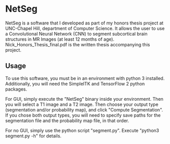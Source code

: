 # NetSeg

NetSeg is a software that I developed as part of my honors thesis project at UNC-Chapel Hill, department of Computer Science. It allows the user to use a Convolutional Neural Network (CNN) to segment subcortical brain structures in MR Images (at least 12 months of age). Nick_Honors_Thesis_final.pdf is the written thesis accompanying this project.

## Usage

To use this software, you must be in an environment with python 3 installed. Additionally, you will need the SimpleITK and TensorFlow 2 python packages.

For GUI, simply execute the "NetSeg" binary inside your environment. Then you will select a T1 image and a T2 image. Then choose your output type (segmentation and/or probability map), and click "Compute Segmentation". If you chose both output types, you will need to specify save paths for the segmentation file and the probability map file, in that order.

For no GUI, simply use the python script "segment.py". Execute "python3 segment.py -h" for details.
